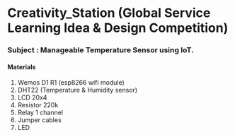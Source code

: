 # Creativity_Station (Global Service Learning Idea & Design Competition)
### Subject : Manageable Temperature Sensor using IoT.

#### Materials
1. Wemos D1 R1 (esp8266 wifi module)
2. DHT22 (Temperature & Humidity sensor)
3. LCD 20x4
4. Resistor 220k
5. Relay 1 channel
6. Jumper cables
7. LED
